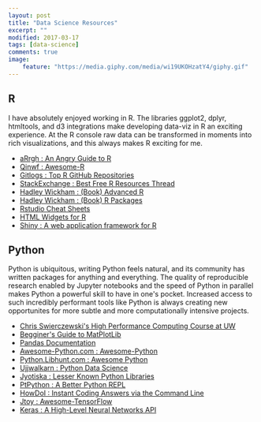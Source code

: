 ```yaml
---
layout: post
title: "Data Science Resources"
excerpt: ""
modified: 2017-03-17
tags: [data-science]
comments: true
image:
    feature: "https://media.giphy.com/media/wi19UKOHzatY4/giphy.gif"
---
```




## R

I have absolutely enjoyed working in R. The
libraries ggplot2, dplyr, htmltools, and d3 integrations make developing
data-viz in R an exciting experience. 
At the R console raw data can be transformed in
moments into rich visualizations, and this always makes R exciting for me.

- [aRrgh : An Angry Guide to R](http://arrgh.tim-smith.us)
- [Qinwf : Awesome-R](https://github.com/qinwf/awesome-R)
- [Gitlogs : Top R GitHub Repositories](http://www.gitlogs.com/most_popular?language=R)
- [StackExchange : Best Free R Resources Thread](https://stats.stackexchange.com/questions/138/free-resources-for-learning-r)
- [Hadley Wickham : (Book) Advanced R](http://adv-r.had.co.nz/)
- [Hadley Wickham : (Book) R Packages](http://r-pkgs.had.co.nz/)
- [Rstudio Cheat Sheets](https://www.rstudio.com/resources/cheatsheets/)
- [HTML Widgets for R](http://www.htmlwidgets.org/)
- [Shiny : A web application framework for R](https://shiny.rstudio.com/)

## Python

Python is ubiquitous, writing Python feels natural, and its community
has written packages for anything and everything.
The quality of reproducible research enabled by Jupyter notebooks and the speed
of Python in parallel makes Python a powerful skill
to have in one's pocket. Increased access to such incredibly performant tools
like Python is always creating new opportunites for more subtle and more
computationally intensive projects.

- [Chris Swierczewski's High Performance Computing Course at UW](https://github.com/uwhpsc-2016)
- [Begginer's Guide to MatPlotLib](https://matplotlib.org/users/beginner.html)
- [Pandas Documentation](http://pandas.pydata.org/pandas-docs/stable/)
- [Awesome-Python.com : Awesome-Python](https://awesome-python.com/)
- [Python.Libhunt.com : Awesome Python](https://python.libhunt.com/)
- [Ujjwalkarn : Python Data Science](https://github.com/ujjwalkarn/DataSciencePython)
- [Jyotiska : Lesser Known Python Libraries](http://jyotiska.github.io/blog/posts/python_libraries.html)
- [PtPython : A Better Python REPL](https://github.com/jonathanslenders/ptpython)
- [HowDoI : Instant Coding Answers via the Command Line](https://github.com/gleitz/howdoi)
- [Jtoy : Awesome-TensorFlow](https://github.com/jtoy/awesome-tensorflow/)
- [Keras : A High-Level Neural Networks API](https://keras.io/)
